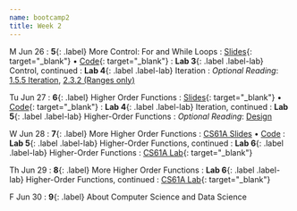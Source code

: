 ```yaml
---
name: bootcamp2
title: Week 2
---
```


M Jun 26
: **5**{: .label} More Control: For and While Loops
  : [Slides](){: target="_blank"} &#8226; [Code](){: target="_blank"}
: **Lab 3**{: .label .label-lab} Control, continued
: **Lab 4**{: .label .label-lab} Iteration
: *Optional Reading*: [1.5.5 Iteration](http://composingprograms.com/pages/15-control.html#iteration), [2.3.2 (Ranges only)](http://composingprograms.com/pages/23-sequences.html#sequence-iteration)

Tu Jun 27
: **6**{: .label} Higher Order Functions
  : [Slides](){: target="_blank"} &#8226; [Code](){: target="_blank"}
: **Lab 4**{: .label .label-lab} Iteration, continued
: **Lab 5**{: .label .label-lab} Higher-Order Functions
: *Optional Reading*: [Design](https://cs61a.org/assets/slides/06-Design.pdf)

W Jun 28
: **7**{: .label} More Higher Order Functions
  : [CS61A Slides](https://cs61a.org/assets/slides/07-Function_Examples.pdf) &#8226; [Code](#)
: **Lab 5**{: .label .label-lab} Higher-Order Functions, continued
: **Lab 6**{: .label .label-lab} Higher-Order Functions
  : [CS61A Lab](https://cs61a.org/lab/lab02/){: target="_blank"}


Th Jun 29
: **8**{: .label} More Higher Order Functions
: **Lab 6**{: .label .label-lab} Higher-Order Functions, continued
  : [CS61A Lab](https://cs61a.org/lab/lab02/){: target="_blank"}

F Jun 30
: **9**{: .label} About Computer Science and Data Science
